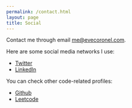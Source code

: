 ```yaml
---
permalink: /contact.html
layout: page
title: Social
---
```


Contact me through email [me@evecoronel.com](mailto:me@evecoronel.com). 

Here are some social media networks I use:

* [Twitter](https://twitter.com/pomberorajy)
* [LinkedIn](https://www.linkedin.com/in/evelyn-coronel/)

You can check other code-related profiles:

* [Github](https://github.com/astrocronopio/)
* [Leetcode](https://leetcode.com/pomberorajy/)